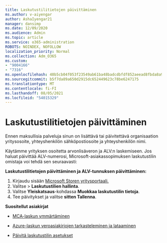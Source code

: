 ```yaml
---
title: Laskutustilitietojen päivittäminen
ms.author: v-aiyengar
author: AshaIyengar21
manager: dansimp
ms.date: 12/09/2020
ms.audience: Admin
ms.topic: article
ms.service: o365-administration
ROBOTS: NOINDEX, NOFOLLOW
localization_priority: Normal
ms.collection: Adm_O365
ms.custom:
- "9004166"
- "7316"
ms.openlocfilehash: 40b5cb04f053f23549ab61ba48badcdbfdf852aeead8fbda8a94e6e5184a3e73
ms.sourcegitcommit: b5f7da89a650d2915dc652449623c78be6247175
ms.translationtype: MT
ms.contentlocale: fi-FI
ms.lasthandoff: 08/05/2021
ms.locfileid: "54015329"
---
```

# <a name="how-to-update-billing-account-information"></a>Laskutustilitietojen päivittäminen

Ennen maksullisia palveluja sinun on lisättävä tai päivitettävä organisaation yritysosoite, yhteyshenkilön sähköpostiosoite ja yhteyshenkilön nimi.

Käytämme yrityksen osoitetta arvonlisäveron ja ALV:n laskemiseen. Jos haluat päivittää ALV-numerosi, Microsoft-asiakassopimuksen laskutustilin omistaja voi tehdä sen seuraavasti:

**Laskutustilitietojen päivittäminen ja ALV-tunnuksen päivittäminen:**

1. Kirjaudu sisään [Microsoft Storen yritysportaali.](https://businessstore.microsoft.com/)
1. Valitse   >  **Laskutustilien hallinta**.
1. Valitse **Yleiskatsaus**-kohdassa **Muokkaa laskutustilin tietoja**.
1. Tee päivitykset ja valitse **sitten Tallenna**. 

**Suositellut asiakirjat**

- [MCA-laskun ymmärtäminen](https://docs.microsoft.com/azure/cost-management-billing/understand/mca-understand-your-invoice)

- [Azure-laskun veroasiakirjojen tarkasteleminen ja lataaminen](https://docs.microsoft.com/azure/cost-management-billing/understand/mca-download-tax-document)

- [Päivitä laskutustilin asetukset](https://docs.microsoft.com/microsoft-store/update-microsoft-store-for-business-account-settings)  
